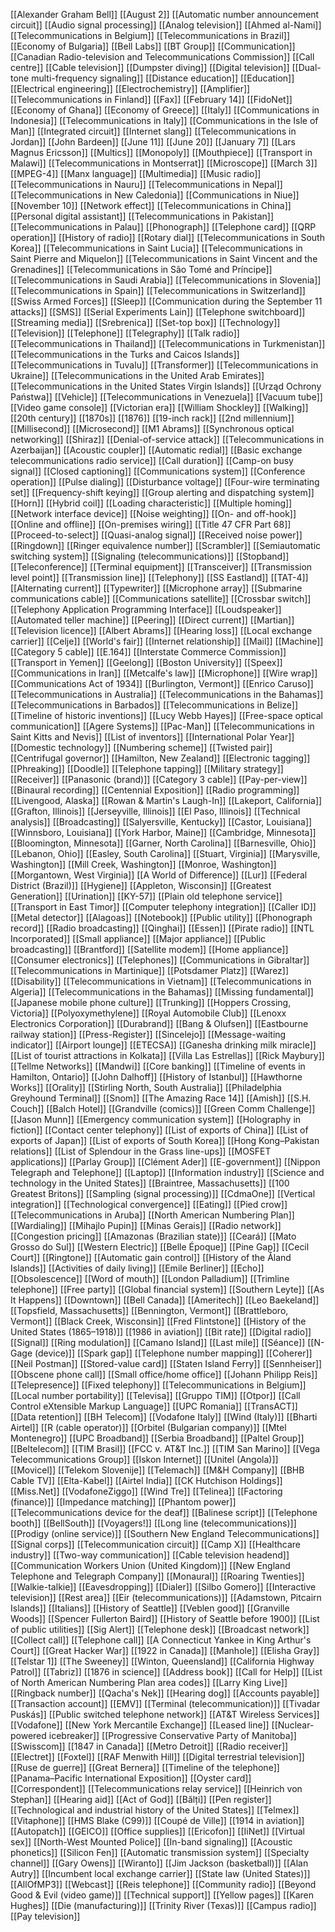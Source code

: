 [[Alexander Graham Bell]]
[[August 2]]
[[Automatic number announcement circuit]]
[[Audio signal processing]]
[[Analog television]]
[[Ahmed al-Nami]]
[[Telecommunications in Belgium]]
[[Telecommunications in Brazil]]
[[Economy of Bulgaria]]
[[Bell Labs]]
[[BT Group]]
[[Communication]]
[[Canadian Radio-television and Telecommunications Commission]]
[[Call centre]]
[[Cable television]]
[[Dumpster diving]]
[[Digital television]]
[[Dual-tone multi-frequency signaling]]
[[Distance education]]
[[Education]]
[[Electrical engineering]]
[[Electrochemistry]]
[[Amplifier]]
[[Telecommunications in Finland]]
[[Fax]]
[[February 14]]
[[FidoNet]]
[[Economy of Ghana]]
[[Economy of Greece]]
[[Italy]]
[[Communications in Indonesia]]
[[Telecommunications in Italy]]
[[Communications in the Isle of Man]]
[[Integrated circuit]]
[[Internet slang]]
[[Telecommunications in Jordan]]
[[John Bardeen]]
[[June 11]]
[[June 20]]
[[January 7]]
[[Lars Magnus Ericsson]]
[[Multics]]
[[Monopoly]]
[[Mouthpiece]]
[[Transport in Malawi]]
[[Telecommunications in Montserrat]]
[[Microscope]]
[[March 3]]
[[MPEG-4]]
[[Manx language]]
[[Multimedia]]
[[Music radio]]
[[Telecommunications in Nauru]]
[[Telecommunications in Nepal]]
[[Telecommunications in New Caledonia]]
[[Communications in Niue]]
[[November 10]]
[[Network effect]]
[[Telecommunications in China]]
[[Personal digital assistant]]
[[Telecommunications in Pakistan]]
[[Telecommunications in Palau]]
[[Phonograph]]
[[Telephone card]]
[[QRP operation]]
[[History of radio]]
[[Rotary dial]]
[[Telecommunications in South Korea]]
[[Telecommunications in Saint Lucia]]
[[Telecommunications in Saint Pierre and Miquelon]]
[[Telecommunications in Saint Vincent and the Grenadines]]
[[Telecommunications in São Tomé and Príncipe]]
[[Telecommunications in Saudi Arabia]]
[[Telecommunications in Slovenia]]
[[Telecommunications in Spain]]
[[Telecommunications in Switzerland]]
[[Swiss Armed Forces]]
[[Sleep]]
[[Communication during the September 11 attacks]]
[[SMS]]
[[Serial Experiments Lain]]
[[Telephone switchboard]]
[[Streaming media]]
[[Srebrenica]]
[[Set-top box]]
[[Technology]]
[[Television]]
[[Telephone]]
[[Telegraphy]]
[[Talk radio]]
[[Telecommunications in Thailand]]
[[Telecommunications in Turkmenistan]]
[[Telecommunications in the Turks and Caicos Islands]]
[[Telecommunications in Tuvalu]]
[[Transformer]]
[[Telecommunications in Ukraine]]
[[Telecommunications in the United Arab Emirates]]
[[Telecommunications in the United States Virgin Islands]]
[[Urząd Ochrony Państwa]]
[[Vehicle]]
[[Telecommunications in Venezuela]]
[[Vacuum tube]]
[[Video game console]]
[[Victorian era]]
[[William Shockley]]
[[Walking]]
[[20th century]]
[[1870s]]
[[1876]]
[[19-inch rack]]
[[2nd millennium]]
[[Millisecond]]
[[Microsecond]]
[[M1 Abrams]]
[[Synchronous optical networking]]
[[Shiraz]]
[[Denial-of-service attack]]
[[Telecommunications in Azerbaijan]]
[[Acoustic coupler]]
[[Automatic redial]]
[[Basic exchange telecommunications radio service]]
[[Call duration]]
[[Camp-on busy signal]]
[[Closed captioning]]
[[Communications system]]
[[Conference operation]]
[[Pulse dialing]]
[[Disturbance voltage]]
[[Four-wire terminating set]]
[[Frequency-shift keying]]
[[Group alerting and dispatching system]]
[[Horn]]
[[Hybrid coil]]
[[Loading characteristic]]
[[Multiple homing]]
[[Network interface device]]
[[Noise weighting]]
[[On- and off-hook]]
[[Online and offline]]
[[On-premises wiring]]
[[Title 47 CFR Part 68]]
[[Proceed-to-select]]
[[Quasi-analog signal]]
[[Received noise power]]
[[Ringdown]]
[[Ringer equivalence number]]
[[Scrambler]]
[[Semiautomatic switching system]]
[[Signaling (telecommunications)]]
[[Stopband]]
[[Teleconference]]
[[Terminal equipment]]
[[Transceiver]]
[[Transmission level point]]
[[Transmission line]]
[[Telephony]]
[[SS Eastland]]
[[TAT-4]]
[[Alternating current]]
[[Typewriter]]
[[Microphone array]]
[[Submarine communications cable]]
[[Communications satellite]]
[[Crossbar switch]]
[[Telephony Application Programming Interface]]
[[Loudspeaker]]
[[Automated teller machine]]
[[Peering]]
[[Direct current]]
[[Martian]]
[[Television licence]]
[[Albert Abrams]]
[[Hearing loss]]
[[Local exchange carrier]]
[[Celje]]
[[World's fair]]
[[Internet relationship]]
[[Mail]]
[[Machine]]
[[Category 5 cable]]
[[E.164]]
[[Interstate Commerce Commission]]
[[Transport in Yemen]]
[[Geelong]]
[[Boston University]]
[[Speex]]
[[Communications in Iran]]
[[Metcalfe's law]]
[[Microphone]]
[[Wire wrap]]
[[Communications Act of 1934]]
[[Burlington, Vermont]]
[[Enrico Caruso]]
[[Telecommunications in Australia]]
[[Telecommunications in the Bahamas]]
[[Telecommunications in Barbados]]
[[Telecommunications in Belize]]
[[Timeline of historic inventions]]
[[Lucy Webb Hayes]]
[[Free-space optical communication]]
[[Agere Systems]]
[[Pac-Man]]
[[Telecommunications in Saint Kitts and Nevis]]
[[List of inventors]]
[[International Polar Year]]
[[Domestic technology]]
[[Numbering scheme]]
[[Twisted pair]]
[[Centrifugal governor]]
[[Hamilton, New Zealand]]
[[Electronic tagging]]
[[Phreaking]]
[[Doodle]]
[[Telephone tapping]]
[[Military strategy]]
[[Receiver]]
[[Panasonic (brand)]]
[[Category 3 cable]]
[[Pay-per-view]]
[[Binaural recording]]
[[Centennial Exposition]]
[[Radio programming]]
[[Livengood, Alaska]]
[[Rowan & Martin's Laugh-In]]
[[Lakeport, California]]
[[Grafton, Illinois]]
[[Jerseyville, Illinois]]
[[El Paso, Illinois]]
[[Technical analysis]]
[[Broadcasting]]
[[Salyersville, Kentucky]]
[[Castor, Louisiana]]
[[Winnsboro, Louisiana]]
[[York Harbor, Maine]]
[[Cambridge, Minnesota]]
[[Bloomington, Minnesota]]
[[Garner, North Carolina]]
[[Barnesville, Ohio]]
[[Lebanon, Ohio]]
[[Easley, South Carolina]]
[[Stuart, Virginia]]
[[Marysville, Washington]]
[[Mill Creek, Washington]]
[[Monroe, Washington]]
[[Morgantown, West Virginia]]
[[A World of Difference]]
[[Lur]]
[[Federal District (Brazil)]]
[[Hygiene]]
[[Appleton, Wisconsin]]
[[Greatest Generation]]
[[Urination]]
[[KY-57]]
[[Plain old telephone service]]
[[Transport in East Timor]]
[[Computer telephony integration]]
[[Caller ID]]
[[Metal detector]]
[[Alagoas]]
[[Notebook]]
[[Public utility]]
[[Phonograph record]]
[[Radio broadcasting]]
[[Qinghai]]
[[Essen]]
[[Pirate radio]]
[[NTL Incorporated]]
[[Small appliance]]
[[Major appliance]]
[[Public broadcasting]]
[[Brantford]]
[[Satellite modem]]
[[Home appliance]]
[[Consumer electronics]]
[[Telephones]]
[[Communications in Gibraltar]]
[[Telecommunications in Martinique]]
[[Potsdamer Platz]]
[[Warez]]
[[Disability]]
[[Telecommunications in Vietnam]]
[[Telecommunications in Algeria]]
[[Telecommunications in the Bahamas]]
[[Missing fundamental]]
[[Japanese mobile phone culture]]
[[Trunking]]
[[Hoppers Crossing, Victoria]]
[[Polyoxymethylene]]
[[Royal Automobile Club]]
[[Lenoxx Electronics Corporation]]
[[Durabrand]]
[[Bang & Olufsen]]
[[Eastbourne railway station]]
[[Press-Register]]
[[Sincelejo]]
[[Message-waiting indicator]]
[[Airport lounge]]
[[ETECSA]]
[[Ganesha drinking milk miracle]]
[[List of tourist attractions in Kolkata]]
[[Villa Las Estrellas]]
[[Rick Maybury]]
[[Tellme Networks]]
[[Mandwi]]
[[Core banking]]
[[Timeline of events in Hamilton, Ontario]]
[[John Dalhoff]]
[[History of Istanbul]]
[[Hawthorne Works]]
[[Orality]]
[[Stirling North, South Australia]]
[[Philadelphia Greyhound Terminal]]
[[Snom]]
[[The Amazing Race 14]]
[[Amish]]
[[S.H. Couch]]
[[Balch Hotel]]
[[Grandville (comics)]]
[[Green Comm Challenge]]
[[Jason Munn]]
[[Emergency communication system]]
[[Holography in fiction]]
[[Contact center telephony]]
[[List of exports of China]]
[[List of exports of Japan]]
[[List of exports of South Korea]]
[[Hong Kong–Pakistan relations]]
[[List of Splendour in the Grass line-ups]]
[[MOSFET applications]]
[[Parlay Group]]
[[Clément Ader]]
[[E-government]]
[[Nippon Telegraph and Telephone]]
[[Laptop]]
[[Information industry]]
[[Science and technology in the United States]]
[[Braintree, Massachusetts]]
[[100 Greatest Britons]]
[[Sampling (signal processing)]]
[[CdmaOne]]
[[Vertical integration]]
[[Technological convergence]]
[[Eating]]
[[Pied crow]]
[[Telecommunications in Aruba]]
[[North American Numbering Plan]]
[[Wardialing]]
[[Mihajlo Pupin]]
[[Minas Gerais]]
[[Radio network]]
[[Congestion pricing]]
[[Amazonas (Brazilian state)]]
[[Ceará]]
[[Mato Grosso do Sul]]
[[Western Electric]]
[[Belle Époque]]
[[Pine Gap]]
[[Cecil Court]]
[[Ringtone]]
[[Automatic gain control]]
[[History of the Åland Islands]]
[[Activities of daily living]]
[[Emile Berliner]]
[[Echo]]
[[Obsolescence]]
[[Word of mouth]]
[[London Palladium]]
[[Trimline telephone]]
[[Free party]]
[[Global financial system]]
[[Southern Leyte]]
[[As It Happens]]
[[Downtown]]
[[Bell Canada]]
[[Ameritech]]
[[Leo Baekeland]]
[[Topsfield, Massachusetts]]
[[Bennington, Vermont]]
[[Brattleboro, Vermont]]
[[Black Creek, Wisconsin]]
[[Fred Flintstone]]
[[History of the United States (1865–1918)]]
[[1986 in aviation]]
[[Bit rate]]
[[Digital radio]]
[[Signal]]
[[Ring modulation]]
[[Camano Island]]
[[Last mile]]
[[Séance]]
[[N-Gage (device)]]
[[Spark gap]]
[[Telephone number mapping]]
[[Coherer]]
[[Neil Postman]]
[[Stored-value card]]
[[Staten Island Ferry]]
[[Sennheiser]]
[[Obscene phone call]]
[[Small office/home office]]
[[Johann Philipp Reis]]
[[Telepresence]]
[[Fixed telephony]]
[[Telecommunications in Belgium]]
[[Local number portability]]
[[Televisa]]
[[Gruppo TIM]]
[[Otpor]]
[[Call Control eXtensible Markup Language]]
[[UPC Romania]]
[[TransACT]]
[[Data retention]]
[[BH Telecom]]
[[Vodafone Italy]]
[[Wind (Italy)]]
[[Bharti Airtel]]
[[R (cable operator)]]
[[Orbitel (Bulgarian company)]]
[[Mtel Montenegro]]
[[UPC Broadband]]
[[Serbia Broadband]]
[[Paltel Group]]
[[Beltelecom]]
[[TIM Brasil]]
[[FCC v. AT&T Inc.]]
[[TIM San Marino]]
[[Vega Telecommunications Group]]
[[Iskon Internet]]
[[Unitel (Angola)]]
[[Movicel]]
[[Telekom Slovenije]]
[[Telemach]]
[[M&H Company]]
[[BHB Cable TV]]
[[Elta-Kabel]]
[[Airtel India]]
[[CK Hutchison Holdings]]
[[Miss.Net]]
[[VodafoneZiggo]]
[[Wind Tre]]
[[Telinea]]
[[Factoring (finance)]]
[[Impedance matching]]
[[Phantom power]]
[[Telecommunications device for the deaf]]
[[Balinese script]]
[[Telephone booth]]
[[BellSouth]]
[[Voyagers!]]
[[Long line (telecommunications)]]
[[Prodigy (online service)]]
[[Southern New England Telecommunications]]
[[Signal corps]]
[[Telecommunication circuit]]
[[Camp X]]
[[Healthcare industry]]
[[Two-way communication]]
[[Cable television headend]]
[[Communication Workers Union (United Kingdom)]]
[[New England Telephone and Telegraph Company]]
[[Monaural]]
[[Roaring Twenties]]
[[Walkie-talkie]]
[[Eavesdropping]]
[[Dialer]]
[[Silbo Gomero]]
[[Interactive television]]
[[Rest area]]
[[Eir (telecommunications)]]
[[Adamstown, Pitcairn Islands]]
[[Italians]]
[[History of Seattle]]
[[Veblen good]]
[[Granville Woods]]
[[Spencer Fullerton Baird]]
[[History of Seattle before 1900]]
[[List of public utilities]]
[[Sig Alert]]
[[Telephone desk]]
[[Broadcast network]]
[[Collect call]]
[[Telephone call]]
[[A Connecticut Yankee in King Arthur's Court]]
[[Great Hacker War]]
[[1922 in Canada]]
[[Manhole]]
[[Elisha Gray]]
[[Telstar 1]]
[[The Sweeney]]
[[Winton, Queensland]]
[[California Highway Patrol]]
[[Tabriz]]
[[1876 in science]]
[[Address book]]
[[Call for Help]]
[[List of North American Numbering Plan area codes]]
[[Larry King Live]]
[[Ringback number]]
[[Qacha's Nek]]
[[Hearing dog]]
[[Accounts payable]]
[[Transaction account]]
[[EMV]]
[[Terminal (telecommunication)]]
[[Tivadar Puskás]]
[[Public switched telephone network]]
[[AT&T Wireless Services]]
[[Vodafone]]
[[New York Mercantile Exchange]]
[[Leased line]]
[[Nuclear-powered icebreaker]]
[[Progressive Conservative Party of Manitoba]]
[[Swisscom]]
[[1847 in Canada]]
[[Metro Detroit]]
[[Radio receiver]]
[[Electret]]
[[Foxtel]]
[[RAF Menwith Hill]]
[[Digital terrestrial television]]
[[Ruse de guerre]]
[[Great Bernera]]
[[Timeline of the telephone]]
[[Panama–Pacific International Exposition]]
[[Oyster card]]
[[Correspondent]]
[[Telecommunications relay service]]
[[Heinrich von Stephan]]
[[Hearing aid]]
[[Act of God]]
[[Bălți]]
[[Pen register]]
[[Technological and industrial history of the United States]]
[[Telmex]]
[[Vitaphone]]
[[HMS Blake (C99)]]
[[Coupé de Ville]]
[[1914 in aviation]]
[[Autopatch]]
[[GEICO]]
[[Office supplies]]
[[Ericofon]]
[[IiNet]]
[[Virtual sex]]
[[North-West Mounted Police]]
[[In-band signaling]]
[[Acoustic phonetics]]
[[Silicon Fen]]
[[Automatic transmission system]]
[[Specialty channel]]
[[Gary Owens]]
[[Wiranto]]
[[Jim Jackson (basketball)]]
[[Alan Autry]]
[[Incumbent local exchange carrier]]
[[State law (United States)]]
[[AllOfMP3]]
[[Webcast]]
[[Reis telephone]]
[[Community radio]]
[[Beyond Good & Evil (video game)]]
[[Technical support]]
[[Yellow pages]]
[[Karen Hughes]]
[[Die (manufacturing)]]
[[Trinity River (Texas)]]
[[Campus radio]]
[[Pay television]]
